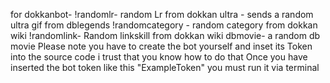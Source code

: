 for dokkanbot-
!randomlr- random Lr from dokkan
ultra - sends a random ultra gif from dblegends
!randomcategory - random category from dokkan wiki
!randomlink- Random linkskill from dokkan wiki
dbmovie- a random db movie
Please note you have to create the bot yourself and inset its Token into the source code i trust that you know how to do that 
Once you have inserted the bot token like this "ExampleToken" you must run it via terminal
